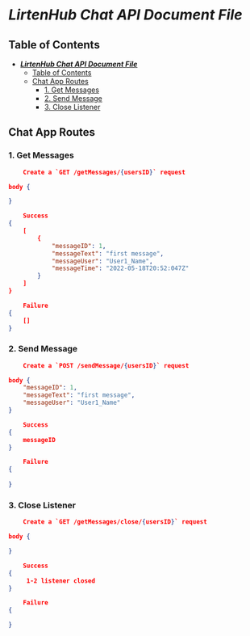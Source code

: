 # **_LirtenHub Chat API Document File_**

</hr>

## Table of Contents

- [**_LirtenHub Chat API Document File_**](#lirtenhub-chat-api-document-file)
  - [Table of Contents](#table-of-contents)
  - [Chat App Routes](#chat-app-routes)
    - [1. Get Messages](#get-messages)
    - [2. Send Message](#send-message)
    - [3. Close Listener](#close-listener)

</hr>

## Chat App Routes

### 1. Get Messages

```json
    Create a `GET /getMessages/{usersID}` request

body {

}

    Success
{ 
    [
        {
            "messageID": 1,
            "messageText": "first message",
            "messageUser": "User1_Name",
            "messageTime": "2022-05-18T20:52:047Z"
        }
    ]
}

    Failure
{ 
    []
}
```

### 2. Send Message

```json
    Create a `POST /sendMessage/{usersID}` request

body {
    "messageID": 1,
    "messageText": "first message",
    "messageUser": "User1_Name"  
}

    Success
{ 
    messageID
}

    Failure
{ 
   
}
```

### 3.  Close Listener

```json
    Create a `GET /getMessages/close/{usersID}` request

body {

}

    Success
{ 
     1-2 listener closed
}

    Failure
{ 

}
```
